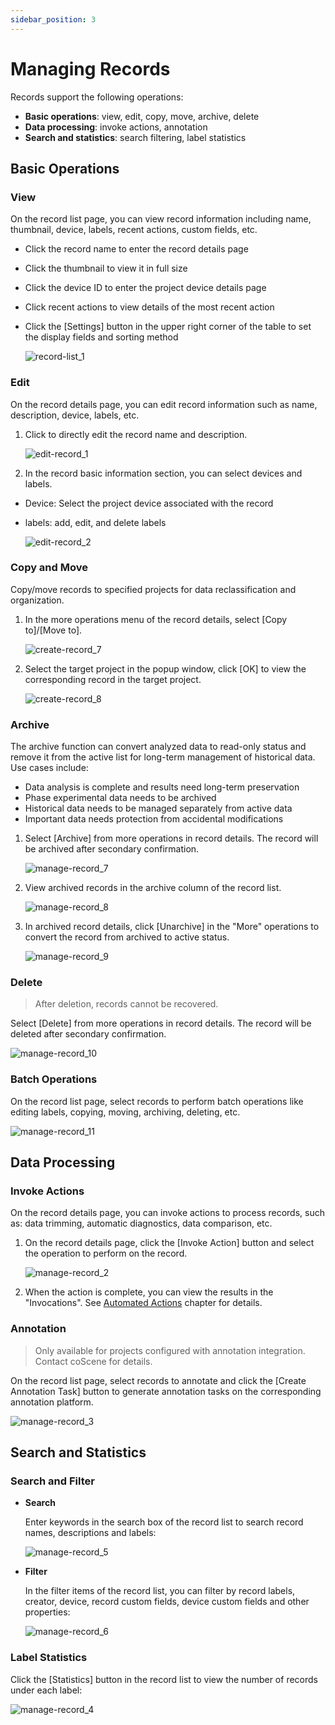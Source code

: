 ```yaml
---
sidebar_position: 3
---
```


# Managing Records

Records support the following operations:

- **Basic operations**: view, edit, copy, move, archive, delete
- **Data processing**: invoke actions, annotation
- **Search and statistics**: search filtering, label statistics


## Basic Operations
### View
On the record list page, you can view record information including name, thumbnail, device, labels, recent actions, custom fields, etc.

- Click the record name to enter the record details page
- Click the thumbnail to view it in full size
- Click the device ID to enter the project device details page
- Click recent actions to view details of the most recent action
- Click the [Settings] button in the upper right corner of the table to set the display fields and sorting method

  ![record-list_1](./img/record-list_1.png)

### Edit
On the record details page, you can edit record information such as name, description, device, labels, etc.

1. Click to directly edit the record name and description.

    ![edit-record_1](./img/edit-record_1.png)

2. In the record basic information section, you can select devices and labels.

- Device: Select the project device associated with the record
- labels: add, edit, and delete labels

  ![edit-record_2](./img/edit-record_2.png)

### Copy and Move
Copy/move records to specified projects for data reclassification and organization.

1. In the more operations menu of the record details, select [Copy to]/[Move to].

    ![create-record_7](./img/create-record_7.png)

2. Select the target project in the popup window, click [OK] to view the corresponding record in the target project.

    ![create-record_8](./img/create-record_8.png)

### Archive
The archive function can convert analyzed data to read-only status and remove it from the active list for long-term management of historical data. Use cases include:

- Data analysis is complete and results need long-term preservation
- Phase experimental data needs to be archived
- Historical data needs to be managed separately from active data
- Important data needs protection from accidental modifications

1. Select [Archive] from more operations in record details. The record will be archived after secondary confirmation.

    ![manage-record_7](./img/manage-record_7.png)

2. View archived records in the archive column of the record list.
   
    ![manage-record_8](./img/manage-record_8.png)

3. In archived record details, click [Unarchive] in the "More" operations to convert the record from archived to active status.

    ![manage-record_9](./img/manage-record_9.png)

### Delete
> After deletion, records cannot be recovered.

Select [Delete] from more operations in record details. The record will be deleted after secondary confirmation.

![manage-record_10](./img/manage-record_10.png)

### Batch Operations
On the record list page, select records to perform batch operations like editing labels, copying, moving, archiving, deleting, etc.

![manage-record_11](./img/manage-record_11.png)

## Data Processing
### Invoke Actions
On the record details page, you can invoke actions to process records, such as: data trimming, automatic diagnostics, data comparison, etc.

1. On the record details page, click the [Invoke Action] button and select the operation to perform on the record.

    ![manage-record_2](./img/manage-record_2.png)

2. When the action is complete, you can view the results in the "Invocations". See [Automated Actions](../../workflow/1-quick-start-workflow.md) chapter for details.

### Annotation
> Only available for projects configured with annotation integration. Contact coScene for details.

On the record list page, select records to annotate and click the [Create Annotation Task] button to generate annotation tasks on the corresponding annotation platform.

![manage-record_3](./img/manage-record_3.png)

## Search and Statistics
### Search and Filter

- **Search**

  Enter keywords in the search box of the record list to search record names, descriptions and labels:

  ![manage-record_5](./img/manage-record_5.png)

- **Filter**

  In the filter items of the record list, you can filter by record labels, creator, device, record custom fields, device custom fields and other properties:

  ![manage-record_6](./img/manage-record_6.png)

### Label Statistics
Click the [Statistics] button in the record list to view the number of records under each label:

  ![manage-record_4](./img/manage-record_4.png)